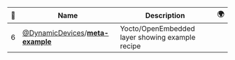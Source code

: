 |:star2: | Name | Description | 🌍|
|---|---|---|---|
|6|[@DynamicDevices](https://github.com/DynamicDevices)/[**meta-example**](https://github.com/DynamicDevices/meta-example)|Yocto/OpenEmbedded layer showing example recipe||

